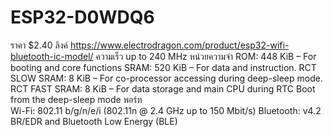 # ESP32-D0WDQ6 
ราคา $2.40
ลิงค์ https://www.electrodragon.com/product/esp32-wifi-bluetooth-ic-model/
ความเร็ว up to 240 MHz
หน่วยความจำ  ROM: 448 KiB – For booting and core functions
            SRAM: 520 KiB – For data and instruction.
            RCT SLOW SRAM: 8 KiB – For co-processor accessing during deep-sleep mode.
            RCT FAST SRAM: 8 KiB – For data storage and main CPU during RTC Boot from the deep-sleep mode
พอร์ท  
  Wi-Fi: 802.11 b/g/n/e/i (802.11n @ 2.4 GHz up to 150 Mbit/s)
  Bluetooth: v4.2 BR/EDR and Bluetooth Low Energy (BLE)
 
 # 
